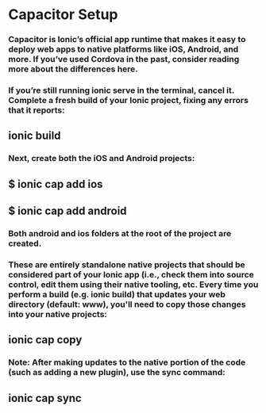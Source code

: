 # Capacitor Setup
### Capacitor is Ionic’s official app runtime that makes it easy to deploy web apps to native platforms like iOS, Android, and more. If you’ve used Cordova in the past, consider reading more about the differences here.

### If you’re still running ionic serve in the terminal, cancel it. Complete a fresh build of your Ionic project, fixing any errors that it reports:

## ionic build

### Next, create both the iOS and Android projects:

## $ ionic cap add ios
## $ ionic cap add android

### Both android and ios folders at the root of the project are created. 
### These are entirely standalone native projects that should be considered part of your Ionic app (i.e., check them into source control, edit them using their native tooling, etc. Every time you perform a build (e.g. ionic build) that updates your web directory (default: www), you'll need to copy those changes into your native projects:

## ionic cap copy

### Note: After making updates to the native portion of the code (such as adding a new plugin), use the sync command:

## ionic cap sync